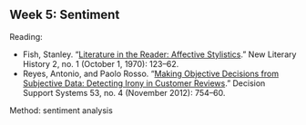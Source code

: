 
## Week 5: Sentiment

Reading: 
- Fish, Stanley. “[Literature in the Reader: Affective
  Stylistics](http://www.jstor.org.ezproxy.cul.columbia.edu/stable/468593?seq=1#page_scan_tab_contents).”
New Literary History 2, no. 1 (October 1, 1970): 123–62.
- Reyes, Antonio, and Paolo Rosso. “[Making Objective Decisions from Subjective
  Data: Detecting Irony in Customer
Reviews](http://apps.webofknowledge.com.ezproxy.cul.columbia.edu/full_record.do?product=UA&search_mode=GeneralSearch&qid=5&SID=1AZtXjh1FAid3dqdwvI&page=1&doc=1).”
Decision Support Systems 53, no. 4 (November 2012): 754–60. 

Method: sentiment analysis


